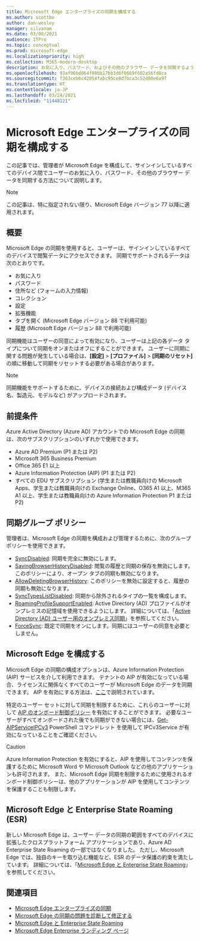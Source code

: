 ```yaml
---
title: Microsoft Edge エンタープライズの同期を構成する
ms.author: scottbo
author: dan-wesley
manager: silvanam
ms.date: 03/08/2021
audience: ITPro
ms.topic: conceptual
ms.prod: microsoft-edge
ms.localizationpriority: high
ms.collection: M365-modern-desktop
description: お気に入り、パスワード、およびその他のブラウザー データを同期するように Microsoft Edge を構成するための管理者およびユーザー オプション。
ms.openlocfilehash: 93af96bd864f08bb17bb1d6f0669f602a56fd8ca
ms.sourcegitcommit: f363ceb6c42054fabc95ce8d7bca3c52d80e6a9f
ms.translationtype: HT
ms.contentlocale: ja-JP
ms.lasthandoff: 03/24/2021
ms.locfileid: "11448121"
---
```

# <a name="configure-microsoft-edge-enterprise-sync"></a>Microsoft Edge エンタープライズの同期を構成する

この記事では、管理者が Microsoft Edge を構成して、サインインしているすべてのデバイス間でユーザーのお気に入り、パスワード、その他のブラウザー データを同期する方法について説明します。

> [!NOTE]
> この記事は、特に指定されない限り、Microsoft Edge バージョン 77 以降に適用されます。

## <a name="overview"></a>概要

Microsoft Edge の同期を使用すると、ユーザーは、サインインしているすべてのデバイスで閲覧データにアクセスできます。 同期でサポートされるデータは次のとおりです。

- お気に入り
- パスワード
- 住所など (フォームの入力情報)
- コレクション
- 設定
- 拡張機能
- タブを開く (Microsoft Edge バージョン 88 で利用可能)
- 履歴 (Microsoft Edge バージョン 88 で利用可能)

同期機能はユーザーの同意によって有効になり、ユーザーは上記の各データ タイプについて同期をオンまたはオフにすることができます。 ユーザーに同期に関する問題が発生している場合は、**[設定]** > **[プロファイル]** > **[同期のリセット]** の順に移動して同期をリセットする必要がある場合があります。

> [!NOTE]
> 同期機能をサポートするために、デバイスの接続および構成データ (デバイス名、製造元、モデルなど) がアップロードされます。

## <a name="prerequisites"></a>前提条件

Azure Active Directory (Azure AD) アカウントでの Microsoft Edge の同期は、次のサブスクリプションのいずれかで使用できます。

- Azure AD Premium (P1 または P2)
- Microsoft 365 Business Premium
- Office 365 E1 以上
- Azure Information Protection (AIP) (P1 または P2)
- すべての EDU サブスクリプション (学生または教職員向けの Microsoft Apps、学生または教職員向けの Exchange Online、O365 A1 以上、M365 A1 以上、学生または教職員向けの Azure Information Protection P1 または P2)

## <a name="sync-group-policies"></a>同期グループ ポリシー

管理者は、Microsoft Edge の同期を構成および管理するために、次のグループ ポリシーを使用できます。

- [SyncDisabled](./microsoft-edge-policies.md#syncdisabled): 同期を完全に無効にします。
- [SavingBrowserHistoryDisabled](./microsoft-edge-policies.md#savingbrowserhistorydisabled): 閲覧の履歴と同期の保存を無効にします。このポリシーにより、オープン タブの同期も無効になります。
- [AllowDeletingBrowserHistory](./microsoft-edge-policies.md#allowdeletingbrowserhistory): このポリシーを無効に設定すると、履歴の同期も無効になります。
- [SyncTypesListDisabled](./microsoft-edge-policies.md#synctypeslistdisabled): 同期から除外されるタイプの一覧を構成します。
- [RoamingProfileSupportEnabled](./microsoft-edge-policies.md#roamingprofilesupportenabled): Active Directory (AD) プロファイルがオンプレミスの記憶域を使用できるようにします。 詳細については、「[Active Directory (AD) ユーザー用のオンプレミス同期](./microsoft-edge-on-premises-sync.md)」を参照してください。
- [ForceSync]( https://docs.microsoft.com/deployedge/microsoft-edge-policies#forcesync): 既定で同期をオンにします。同期にはユーザーの同意を必要としません。  

## <a name="configure-microsoft-edge-sync"></a>Microsoft Edge を構成する

Microsoft Edge の同期の構成オプションは、Azure Information Protection (AIP) サービスを介して利用できます。 テナントの AIP が有効になっている場合、ライセンスに関係なくすべてのユーザーが Microsoft Edge のデータを同期できます。 AIP を有効にする方法は、[ここ](/azure/information-protection/activate-office365)で説明されています。

特定のユーザー セットに対して同期を制限するために、これらのユーザーに対して [AIP のオンボード制御ポリシー](/powershell/module/aipservice/set-aipserviceonboardingcontrolpolicy?preserve-view=true&view=azureipps) を有効にすることができます。 必要なユーザーがすべてオンボードされた後でも同期ができない場合には、[Get-AIPServiceIPCv3](/powershell/module/aipservice/get-aipserviceipcv3?preserve-view=true&view=azureipps) PowerShell コマンドレット を使用して IPCv3Service が有効になっていることをご確認ください。

> [!CAUTION]
> Azure Information Protection を有効にすると、AIP を使用してコンテンツを保護するために Microsoft Word や Microsoft Outlook などの他のアプリケーションも許可されます。 また、Microsoft Edge 同期を制限するために使用されるオンボード制御ポリシーは、他のアプリケーションが AIP を使用してコンテンツを保護することも制限します。

## <a name="microsoft-edge-and-enterprise-state-roaming-esr"></a>Microsoft Edge と Enterprise State Roaming (ESR)

新しい Microsoft Edge は、ユーザー データの同期の範囲をすべてのデバイスに拡張したクロスプラットフォーム アプリケーションであり、Azure AD Enterprise State Roaming の一部ではなくなりました。 ただし、Microsoft Edge では、独自のキーを取り込む機能など、ESR のデータ保護の約束を満たしています。 詳細については、「[Microsoft Edge と Enterprise State Roaming](microsoft-edge-enterprise-state-roaming.md)」を参照してください。

## <a name="see-also"></a>関連項目

- [Microsoft Edge エンタープライズの同期](microsoft-edge-enterprise-sync.md)
- [Microsoft Edge の同期の問題を診断して修正する](microsoft-edge-troubleshoot-enterprise-sync.md)
- [Microsoft Edge と Enterprise State Roaming](microsoft-edge-enterprise-state-roaming.md)
- [Microsoft Edge Enterprise ランディング ページ](https://aka.ms/EdgeEnterprise)